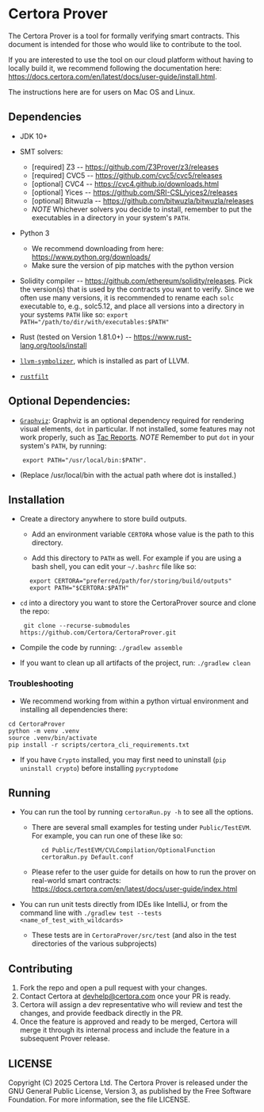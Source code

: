# Certora Prover

The Certora Prover is a tool for formally verifying smart contracts.
This document is intended for those who would like to contribute to the tool.

If you are interested to use the tool on our cloud platform without having to locally build it,
we recommend following the documentation here: https://docs.certora.com/en/latest/docs/user-guide/install.html.

The instructions here are for users on Mac OS and Linux.

## Dependencies
* JDK 10+
* SMT solvers:
  * [required] Z3 -- https://github.com/Z3Prover/z3/releases
  * [required] CVC5 -- https://github.com/cvc5/cvc5/releases
  * [optional] CVC4 -- https://cvc4.github.io/downloads.html
  * [optional] Yices -- https://github.com/SRI-CSL/yices2/releases
  * [optional] Bitwuzla -- https://github.com/bitwuzla/bitwuzla/releases
  * _NOTE_ Whichever solvers you decide to install, remember to put the executables in a directory in your system's `PATH`.

* Python 3
    - We recommend downloading from here: https://www.python.org/downloads/
    - Make sure the version of pip matches with the python version

* Solidity compiler -- https://github.com/ethereum/solidity/releases.
  Pick the version(s) that is used by the contracts you want to verify.
  Since we often use many versions, it is recommended to rename each `solc` executable
  to, e.g., solc5.12, and place all versions into a directory in your systems `PATH` like so: `export PATH="/path/to/dir/with/executables:$PATH"`

* Rust (tested on Version 1.81.0+) -- https://www.rust-lang.org/tools/install

* [`llvm-symbolizer`](https://llvm.org/docs/CommandGuide/llvm-symbolizer.html),
  which is installed as part of LLVM.

* [`rustfilt`](https://github.com/luser/rustfilt)


## Optional Dependencies:
* [`Graphviz`](https://graphviz.org/download/):
    Graphviz is an optional dependency required for rendering visual elements, `dot` in particular.
    If not installed, some features may not work properly, such as [Tac Reports](https://docs.certora.com/en/latest/docs/prover/diagnosis/index.html#tac-reports).
    _NOTE_ Remember to put `dot` in your system's `PATH`, by running:
```
    export PATH="/usr/local/bin:$PATH".
```
* (Replace /usr/local/bin with the actual path where dot is installed.)

## Installation
* Create a directory anywhere to store build outputs.

    - Add an environment variable `CERTORA` whose value is the path to this directory.

    - Add this directory to `PATH` as well. For example if you are using a bash shell, you can edit your `~/.bashrc` file like so:
```
      export CERTORA="preferred/path/for/storing/build/outputs"
      export PATH="$CERTORA:$PATH"
```

* `cd` into a directory you want to store the CertoraProver source and clone the repo:
   ```
    git clone --recurse-submodules https://github.com/Certora/CertoraProver.git
   ```

* Compile the code by running: `./gradlew assemble`

* If you want to clean up all artifacts of the project, run: `./gradlew clean`

### Troubleshooting
- We recommend working from within a python virtual environment and installing all dependencies there:
```commandline
cd CertoraProver
python -m venv .venv
source .venv/bin/activate
pip install -r scripts/certora_cli_requirements.txt
```
- If you have `Crypto` installed, you may first need to uninstall (`pip uninstall crypto`) before installing `pycryptodome`

## Running

- You can run the tool by running `certoraRun.py -h` to see all the options.
    - There are several small examples for testing under `Public/TestEVM`. For example, you can run one of these like so:
  ```commandline
        cd Public/TestEVM/CVLCompilation/OptionalFunction
        certoraRun.py Default.conf
   ```
    - Please refer to the user guide for details on how to run the prover on real-world smart contracts: https://docs.certora.com/en/latest/docs/user-guide/index.html

- You can run unit tests directly from IDEs like IntelliJ, or from the command line with `./gradlew test --tests <name_of_test_with_wildcards>`
    - These tests are in `CertoraProver/src/test` (and also in the test directories of the various subprojects)

## Contributing
1. Fork the repo and open a pull request with your changes.
2. Contact Certora at devhelp@certora.com once your PR is ready.
3. Certora will assign a dev representative who will review and test the changes, and provide feedback directly in the PR.
4. Once the feature is approved and ready to be merged, Certora will merge it through its internal process and include the feature in a subsequent Prover release.

## LICENSE
Copyright (C) 2025 Certora Ltd. The Certora Prover is released under the GNU General Public License, Version 3, as published by the Free Software Foundation. For more information, see the file LICENSE.
